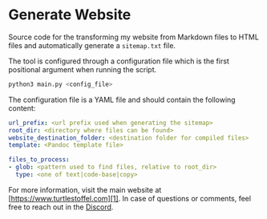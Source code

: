 # Generate Website

Source code for the transforming my website from Markdown files to HTML files and automatically
generate a `sitemap.txt` file.

The tool is configured through a configuration file which is the first positional argument when
running the script.

```sh
python3 main.py <config_file>
```

The configuration file is a YAML file and should contain the following content:

```yaml
url_prefix: <url prefix used when generating the sitemap>
root_dir: <directory where files can be found>
website_destination_folder: <destination folder for compiled files>
template: <Pandoc template file>

files_to_process:
- glob: <pattern used to find files, relative to root_dir>
  type: <one of text|code-base|copy>
```

For more information, visit the main website at [https://www.turtlestoffel.com][1].
In case of questions or comments, feel free to reach out in the [Discord][2].

[1]: https://www.turtlestoffel.com
[2]: https://discord.gg/UFECxB85ed
